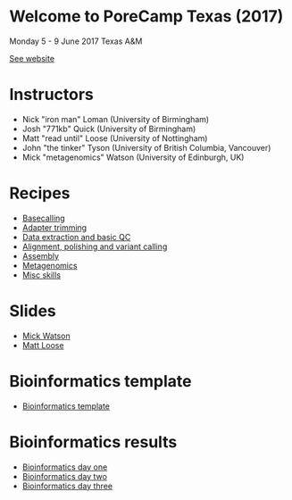 # Welcome to PoreCamp Texas (2017)

Monday 5 - 9 June 2017
Texas A&M

[See website](http://www.txgen.tamu.edu/porecamp_usa/)

# Instructors

* Nick "iron man" Loman (University of Birmingham)
* Josh "771kb" Quick (University of Birmingham)
* Matt "read until" Loose (University of Nottingham)
* John "the tinker" Tyson (University of British Columbia, Vancouver)
* Mick "metagenomics" Watson (University of Edinburgh, UK)

# Recipes

* [Basecalling](http://porecamp.github.io/texas/basecalling)
* [Adapter trimming](http://porecamp.github.io/texas/adapter_trimming)
* [Data extraction and basic QC](http://porecamp.github.io/texas/data_extraction_and_qc)
* [Alignment, polishing and variant calling](http://porecamp.github.io/texas/mapping_polishing_and_variant_calling)
* [Assembly](http://porecamp.github.io/texas/assembly)
* [Metagenomics](http://porecamp.github.io/texas/metagenomics)
* [Misc skills](http://porecamp.github.io/texas/misc_skills)

# Slides

* [Mick Watson](https://github.com/PoreCamp/porecamp.github.io/blob/master/texas/slides/MickWatson_LondonCalling2017.pptx?raw=true)
* [Matt Loose](https://github.com/PoreCamp/porecamp.github.io/blob/master/texas/slides/loose_porecampusa.pdf?raw=true)

# Bioinformatics template

* [Bioinformatics template](https://docs.google.com/document/d/1wg_zTZZ8cEwaD2Sm1bJnTEJEh_zes1z4BxFs-MPnysM/edit?usp=sharing)

# Bioinformatics results

* [Bioinformatics day one](https://docs.google.com/document/d/1FBCtK4EGqHDkmGidkS5sbVLHTuNFFolIXd1gl-RJPfU/edit?usp=sharing)
* [Bioinformatics day two](https://docs.google.com/document/d/1cbvvL8IerF1Ta83JD_th8rJUs71_UqLnhhqRgTxll7I/edit?usp=sharing)
* [Bioinformatics day three](https://docs.google.com/document/d/15GYwh9ETeYchLVfbeJKlXSvurGbm0MKi77aYCvjsaKA/edit?usp=sharing)


